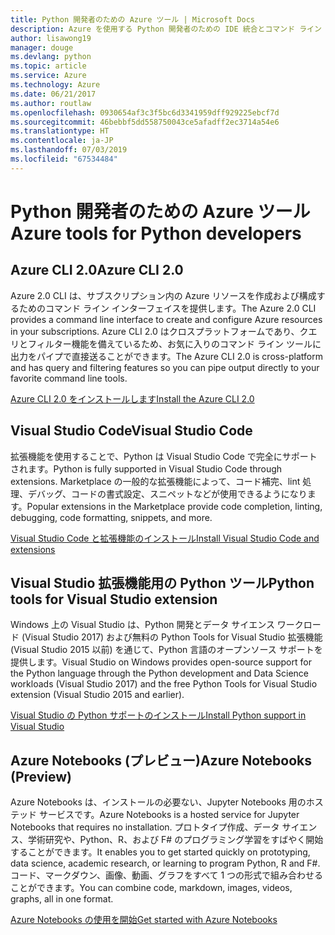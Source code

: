 ```yaml
---
title: Python 開発者のための Azure ツール | Microsoft Docs
description: Azure を使用する Python 開発者のための IDE 統合とコマンド ライン インターフェイス。
author: lisawong19
manager: douge
ms.devlang: python
ms.topic: article
ms.service: Azure
ms.technology: Azure
ms.date: 06/21/2017
ms.author: routlaw
ms.openlocfilehash: 0930654af3c3f5bc6d3341959dff929225ebcf7d
ms.sourcegitcommit: 46bebbf5dd558750043ce5afadff2ec3714a54e6
ms.translationtype: HT
ms.contentlocale: ja-JP
ms.lasthandoff: 07/03/2019
ms.locfileid: "67534484"
---
```

# <a name="azure-tools-for-python-developers"></a><span data-ttu-id="66de1-103">Python 開発者のための Azure ツール</span><span class="sxs-lookup"><span data-stu-id="66de1-103">Azure tools for Python developers</span></span>

## <a name="azure-cli-20"></a><span data-ttu-id="66de1-104">Azure CLI 2.0</span><span class="sxs-lookup"><span data-stu-id="66de1-104">Azure CLI 2.0</span></span>

<span data-ttu-id="66de1-105">Azure 2.0 CLI は、サブスクリプション内の Azure リソースを作成および構成するためのコマンド ライン インターフェイスを提供します。</span><span class="sxs-lookup"><span data-stu-id="66de1-105">The Azure 2.0 CLI provides a command line interface to create and configure Azure resources in your subscriptions.</span></span> <span data-ttu-id="66de1-106">Azure CLI 2.0 はクロスプラットフォームであり、クエリとフィルター機能を備えているため、お気に入りのコマンド ライン ツールに出力をパイプで直接送ることができます。</span><span class="sxs-lookup"><span data-stu-id="66de1-106">The Azure CLI 2.0 is cross-platform and has query and filtering features so you can pipe output directly to your favorite command line tools.</span></span> 

[<span data-ttu-id="66de1-107">Azure CLI 2.0 をインストールします</span><span class="sxs-lookup"><span data-stu-id="66de1-107">Install the Azure CLI 2.0</span></span>](https://docs.microsoft.com/cli/azure/install-azure-cli)

## <a name="visual-studio-code"></a><span data-ttu-id="66de1-108">Visual Studio Code</span><span class="sxs-lookup"><span data-stu-id="66de1-108">Visual Studio Code</span></span>
<span data-ttu-id="66de1-109">拡張機能を使用することで、Python は Visual Studio Code で完全にサポートされます。</span><span class="sxs-lookup"><span data-stu-id="66de1-109">Python is fully supported in Visual Studio Code through extensions.</span></span> <span data-ttu-id="66de1-110">Marketplace の一般的な拡張機能によって、コード補完、lint 処理、デバッグ、コードの書式設定、スニペットなどが使用できるようになります。</span><span class="sxs-lookup"><span data-stu-id="66de1-110">Popular extensions in the Marketplace provide code completion, linting, debugging, code formatting, snippets, and more.</span></span>

[<span data-ttu-id="66de1-111">Visual Studio Code と拡張機能のインストール</span><span class="sxs-lookup"><span data-stu-id="66de1-111">Install Visual Studio Code and extensions</span></span>](https://code.visualstudio.com/docs/languages/python)

## <a name="python-tools-for-visual-studio-extension"></a><span data-ttu-id="66de1-112">Visual Studio 拡張機能用の Python ツール</span><span class="sxs-lookup"><span data-stu-id="66de1-112">Python tools for Visual Studio extension</span></span>
<span data-ttu-id="66de1-113">Windows 上の Visual Studio は、Python 開発とデータ サイエンス ワークロード (Visual Studio 2017) および無料の Python Tools for Visual Studio 拡張機能 (Visual Studio 2015 以前) を通じて、Python 言語のオープンソース サポートを提供します。</span><span class="sxs-lookup"><span data-stu-id="66de1-113">Visual Studio on Windows provides open-source support for the Python language through the Python development and Data Science workloads (Visual Studio 2017) and the free Python Tools for Visual Studio extension (Visual Studio 2015 and earlier).</span></span> 

[<span data-ttu-id="66de1-114">Visual Studio の Python サポートのインストール</span><span class="sxs-lookup"><span data-stu-id="66de1-114">Install Python support in Visual Studio</span></span>](https://docs.microsoft.com/visualstudio/python/installation)

## <a name="azure-notebooks-preview"></a><span data-ttu-id="66de1-115">Azure Notebooks (プレビュー)</span><span class="sxs-lookup"><span data-stu-id="66de1-115">Azure Notebooks (Preview)</span></span>
<span data-ttu-id="66de1-116">Azure Notebooks は、インストールの必要ない、Jupyter Notebooks 用のホステッド サービスです。</span><span class="sxs-lookup"><span data-stu-id="66de1-116">Azure Notebooks is a hosted service for Jupyter Notebooks that requires no installation.</span></span> <span data-ttu-id="66de1-117">プロトタイプ作成、データ サイエンス、学術研究や、Python、R、および F# のプログラミング学習をすばやく開始することができます。</span><span class="sxs-lookup"><span data-stu-id="66de1-117">It enables you to get started quickly on prototyping, data science, academic research, or learning to program Python, R and F#.</span></span> <span data-ttu-id="66de1-118">コード、マークダウン、画像、動画、グラフをすべて 1 つの形式で組み合わせることができます。</span><span class="sxs-lookup"><span data-stu-id="66de1-118">You can combine code, markdown, images, videos, graphs, all in one format.</span></span>

[<span data-ttu-id="66de1-119">Azure Notebooks の使用を開始</span><span class="sxs-lookup"><span data-stu-id="66de1-119">Get started with Azure Notebooks</span></span>](https://notebooks.azure.com/)
